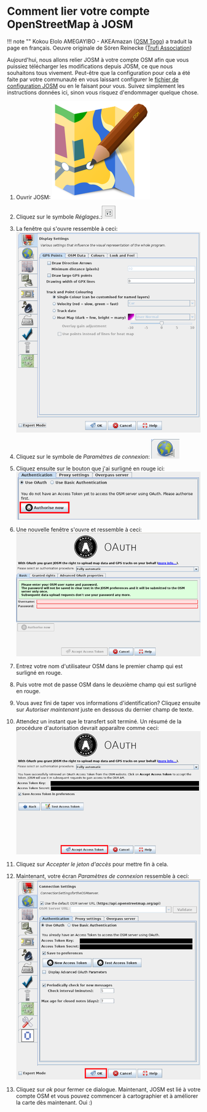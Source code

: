 # Comment lier votre compte OpenStreetMap à JOSM

!!! note ""
	Kokou Elolo AMEGAYIBO - AKEAmazan ([OSM Togo](https://openstreetmap.tg/)) a traduit la page en français. Oeuvre originale de Sören Reinecke ([Trufi Association](https://trufi-association.org))

Aujourd'hui, nous allons relier JOSM à votre compte OSM afin que vous puissiez télécharger les modifications depuis JOSM, ce que nous souhaitons tous vivement. Peut-être que la configuration pour cela a été faite par votre communauté en vous laissant configurer le [fichier de configuration JOSM](../installing-mapping-tool/index.md) ou en le faisant pour vous. Suivez simplement les instructions données ici, sinon vous risquez d'endommager quelque chose.

1. Ouvrir JOSM: ![](josm-logo/out.png)

2. Cliquez sur le symbole _Réglages_.:![](josm-settings/out.png)

3. La fenêtre qui s'ouvre ressemble à ceci: ![](josm-settings-overview/out.png)

4. Cliquez sur le symbole de _Paramètres de connexion_: ![](josm-settings-connection/out.png)

5. Cliquez ensuite sur le bouton que j'ai surligné en rouge ici: ![](josm-settings-connection-oauth/out.png)

6. Une nouvelle fenêtre s'ouvre et ressemble à ceci: ![](josm-oauth/out.png)

7. Entrez votre nom d'utilisateur OSM dans le premier champ qui est surligné en rouge.

8. Puis votre mot de passe OSM dans le deuxième champ qui est surligné en rouge.

9. Vous avez fini de taper vos informations d'identification? Cliquez ensuite sur _Autoriser maintenant_ juste en dessous du dernier champ de texte.

10. Attendez un instant que le transfert soit terminé. Un résumé de la procédure d'autorisation devrait apparaître comme ceci: ![](oauth-josm-summaryscreen/out.png)

11. Cliquez sur _Accepter le jeton d'accès_ pour mettre fin à cela.

12. Maintenant, votre écran _Paramètres de connexion_ ressemble à ceci: ![](josm-settings-connecion-afteroauthsuccess/out.png)

13. Cliquez sur _ok_ pour fermer ce dialogue. Maintenant, JOSM est lié à votre compte OSM et vous pouvez commencer à cartographier et à améliorer la carte dès maintenant. Oui :)
